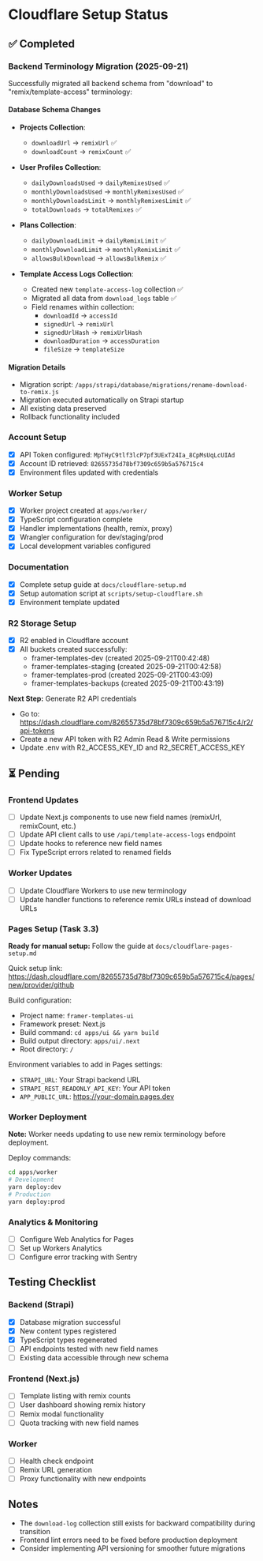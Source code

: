 # Cloudflare Setup Status

## ✅ Completed

### Backend Terminology Migration (2025-09-21)

Successfully migrated all backend schema from "download" to "remix/template-access" terminology:

#### Database Schema Changes

- **Projects Collection**:

  - `downloadUrl` → `remixUrl` ✅
  - `downloadCount` → `remixCount` ✅

- **User Profiles Collection**:

  - `dailyDownloadsUsed` → `dailyRemixesUsed` ✅
  - `monthlyDownloadsUsed` → `monthlyRemixesUsed` ✅
  - `monthlyDownloadsLimit` → `monthlyRemixesLimit` ✅
  - `totalDownloads` → `totalRemixes` ✅

- **Plans Collection**:

  - `dailyDownloadLimit` → `dailyRemixLimit` ✅
  - `monthlyDownloadLimit` → `monthlyRemixLimit` ✅
  - `allowsBulkDownload` → `allowsBulkRemix` ✅

- **Template Access Logs Collection**:
  - Created new `template-access-log` collection ✅
  - Migrated all data from `download_logs` table ✅
  - Field renames within collection:
    - `downloadId` → `accessId`
    - `signedUrl` → `remixUrl`
    - `signedUrlHash` → `remixUrlHash`
    - `downloadDuration` → `accessDuration`
    - `fileSize` → `templateSize`

#### Migration Details

- Migration script: `/apps/strapi/database/migrations/rename-download-to-remix.js`
- Migration executed automatically on Strapi startup
- All existing data preserved
- Rollback functionality included

### Account Setup

- [x] API Token configured: `MpTHyC9tlf3lcP7pf3UExT24Ia_8CpMsUqLcUIAd`
- [x] Account ID retrieved: `82655735d78bf7309c659b5a576715c4`
- [x] Environment files updated with credentials

### Worker Setup

- [x] Worker project created at `apps/worker/`
- [x] TypeScript configuration complete
- [x] Handler implementations (health, remix, proxy)
- [x] Wrangler configuration for dev/staging/prod
- [x] Local development variables configured

### Documentation

- [x] Complete setup guide at `docs/cloudflare-setup.md`
- [x] Setup automation script at `scripts/setup-cloudflare.sh`
- [x] Environment template updated

### R2 Storage Setup

- [x] R2 enabled in Cloudflare account
- [x] All buckets created successfully:
  - framer-templates-dev (created 2025-09-21T00:42:48)
  - framer-templates-staging (created 2025-09-21T00:42:58)
  - framer-templates-prod (created 2025-09-21T00:43:09)
  - framer-templates-backups (created 2025-09-21T00:43:19)

**Next Step:** Generate R2 API credentials

- Go to: https://dash.cloudflare.com/82655735d78bf7309c659b5a576715c4/r2/api-tokens
- Create a new API token with R2 Admin Read & Write permissions
- Update .env with R2_ACCESS_KEY_ID and R2_SECRET_ACCESS_KEY

## ⏳ Pending

### Frontend Updates

- [ ] Update Next.js components to use new field names (remixUrl, remixCount, etc.)
- [ ] Update API client calls to use `/api/template-access-logs` endpoint
- [ ] Update hooks to reference new field names
- [ ] Fix TypeScript errors related to renamed fields

### Worker Updates

- [ ] Update Cloudflare Workers to use new terminology
- [ ] Update handler functions to reference remix URLs instead of download URLs

### Pages Setup (Task 3.3)

**Ready for manual setup:** Follow the guide at `docs/cloudflare-pages-setup.md`

Quick setup link: https://dash.cloudflare.com/82655735d78bf7309c659b5a576715c4/pages/new/provider/github

Build configuration:

- Project name: `framer-templates-ui`
- Framework preset: Next.js
- Build command: `cd apps/ui && yarn build`
- Build output directory: `apps/ui/.next`
- Root directory: `/`

Environment variables to add in Pages settings:

- `STRAPI_URL`: Your Strapi backend URL
- `STRAPI_REST_READONLY_API_KEY`: Your API token
- `APP_PUBLIC_URL`: https://your-domain.pages.dev

### Worker Deployment

**Note:** Worker needs updating to use new remix terminology before deployment.

Deploy commands:

```bash
cd apps/worker
# Development
yarn deploy:dev
# Production
yarn deploy:prod
```

### Analytics & Monitoring

- [ ] Configure Web Analytics for Pages
- [ ] Set up Workers Analytics
- [ ] Configure error tracking with Sentry

## Testing Checklist

### Backend (Strapi)

- [x] Database migration successful
- [x] New content types registered
- [x] TypeScript types regenerated
- [ ] API endpoints tested with new field names
- [ ] Existing data accessible through new schema

### Frontend (Next.js)

- [ ] Template listing with remix counts
- [ ] User dashboard showing remix history
- [ ] Remix modal functionality
- [ ] Quota tracking with new field names

### Worker

- [ ] Health check endpoint
- [ ] Remix URL generation
- [ ] Proxy functionality with new endpoints

## Notes

- The `download-log` collection still exists for backward compatibility during transition
- Frontend lint errors need to be fixed before production deployment
- Consider implementing API versioning for smoother future migrations
